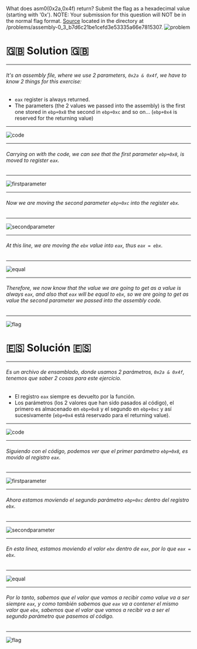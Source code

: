 What does asm0(0x2a,0x4f) return? Submit the flag as a hexadecimal value (starting with '0x'). NOTE: Your submission for this question will NOT be in the normal flag format. [Source](https://2018shell.picoctf.com/static/9dd737e97ccbb554569020e205ffa5c8/intro_asm_rev.S) located in the directory at /problems/assembly-0_3_b7d6c21be1cefd3e53335a66e7815307.
![problem](http://i.imgur.com/LRdnjYe.png)

# :uk: Solution :uk: 


---
###### It's an assembly file, where we use 2 parameters, `0x2a & 0x4f`, we have to know 2 things for this exercise:

* `eax` register is always returned.
* The parameters (the 2 values we passed into the assembly) is the first one stored in `ebp+0x8` the second in `ebp+0xc` and so on... (`ebp+0x4` is reserved for the returning value)
---

![code](http://i.imgur.com/HJGs06c.png)

---
###### Carrying on with the code, we can see that the first parameter `ebp+0x8`, is moved to register `eax`.
---

![firstparameter](http://i.imgur.com/OCrFY21.png)

---
###### Now we are moving the second parameter `ebp+0xc` into the register `ebx`.
---

![secondparameter](http://i.imgur.com/5IwtP5E.png)

---
###### At this line, we are moving the `ebx` value into `eax`, thus `eax = ebx`.
---

![equal](http://i.imgur.com/RoSjqAs.png)
 
---
###### Therefore, we now know that the value we are going to get as a value is always `eax`, and also that `eax` will be equal to `ebx`, so we are going to get as value the second parameter we passed into the assembly code.
---

![flag](http://i.imgur.com/TSWEHMN.png)

# :es: Solución :es:


---
###### Es un archivo de ensamblado, donde usamos 2 parámetros, `0x2a & 0x4f`, tenemos que saber 2 cosas para este ejercicio.

* El registro `eax` siempre es devuelto por la función.
* Los parámetros (los 2 valores que han sido pasados al código), el primero es almacenado en `ebp+0x8` y el segundo en `ebp+0xc` y así sucesivamente (`ebp+0x4` está reservado para el returning value).
---

![code](http://i.imgur.com/HJGs06c.png)

---
###### Siguiendo con el código, podemos ver que el primer parámetro `ebp+0x8`, es movido al registro `eax`.
---

![firstparameter](http://i.imgur.com/OCrFY21.png)

---
###### Ahora estamos moviendo el segundo parámetro `ebp+0xc` dentro del registro `ebx`.
---

![secondparameter](http://i.imgur.com/5IwtP5E.png)

---
###### En esta linea, estamos moviendo el valor `ebx` dentro de `eax`, por lo que `eax = ebx`.
---

![equal](http://i.imgur.com/RoSjqAs.png)
 
---
###### Por lo tanto, sabemos que el valor que vamos a recibir como value va a ser siempre `eax`, y como también sabemos que `eax` va a contener el mismo valor que `ebx`, sabemos que el valor que vamos a recibir va a ser el segundo parámetro que pasemos al código.
---

![flag](http://i.imgur.com/TSWEHMN.png)


